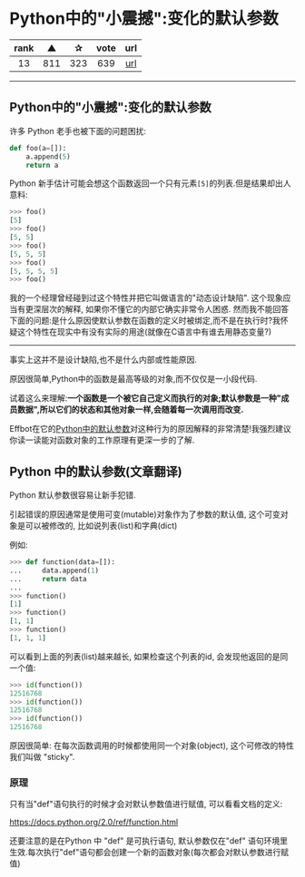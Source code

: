 # Python中的"小震撼":变化的默认参数

| rank | ▲ | ✰ | vote | url |
|:-:|:-:|:-:|:-:|:-:|
|  13  |  811 | 323 | 639 | [url](http://stackoverflow.com/questions/1132941/least-astonishment-in-python-the-mutable-default-argument) |

***

## Python中的"小震撼":变化的默认参数

许多 Python 老手也被下面的问题困扰:

```python
def foo(a=[]):
    a.append(5)
    return a
```

Python 新手估计可能会想这个函数返回一个只有元素`[5]`的列表.但是结果却出人意料:

```python
>>> foo()
[5]
>>> foo()
[5, 5]
>>> foo()
[5, 5, 5]
>>> foo()
[5, 5, 5, 5]
>>> foo()
```

我的一个经理曾经碰到过这个特性并把它叫做语言的"动态设计缺陷". 这个现象应当有更深层次的解释, 如果你不懂它的内部它确实非常令人困惑. 然而我不能回答下面的问题:是什么原因使默认参数在函数的定义时被绑定,而不是在执行时?我怀疑这个特性在现实中有没有实际的用途(就像在C语言中有谁去用静态变量?)

***

事实上这并不是设计缺陷,也不是什么内部或性能原因.

原因很简单,Python中的函数是最高等级的对象,而不仅仅是一小段代码.

试着这么来理解:**一个函数是一个被它自己定义而执行的对象;默认参数是一种"成员数据",所以它们的状态和其他对象一样,会随着每一次调用而改变.**

Effbot在它的[Python中的默认参数](http://effbot.org/zone/default-values.htm)对这种行为的原因解释的非常清楚!我强烈建议你读一读能对函数对象的工作原理有更深一步的了解.




## Python 中的默认参数(文章翻译)

Python 默认参数很容易让新手犯错.

引起错误的原因通常是使用可变(mutable)对象作为了参数的默认值, 这个可变对象是可以被修改的, 比如说列表(list)和字典(dict)

例如:
```python
>>> def function(data=[]):
...     data.append(1)
...     return data
...
>>> function()
[1]
>>> function()
[1, 1]
>>> function()
[1, 1, 1]
```

可以看到上面的列表(list)越来越长, 如果检查这个列表的id, 会发现他返回的是同一个值:

```python
>>> id(function())
12516768
>>> id(function())
12516768
>>> id(function())
12516768
```

原因很简单: 在每次函数调用的时候都使用同一个对象(object), 这个可修改的特性我们叫做 "sticky".

### 原理

只有当"def"语句执行的时候才会对默认参数值进行赋值, 可以看看文档的定义:

https://docs.python.org/2.0/ref/function.html

还要注意的是在Python 中 "def" 是可执行语句, 默认参数仅在"def" 语句环境里生效.每次执行"def"语句都会创建一个新的函数对象(每次都会对默认参数进行赋值)
